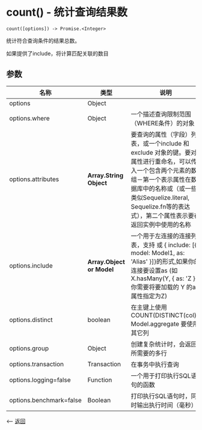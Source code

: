 # count() - 统计查询结果数

````
count([options]) -> Promise.<Integer>
````

统计符合查询条件的结果总数。

如果提供了include，将计算匹配关联的数目

## 参数

| 名称             | 类型            | 说明              |
| --------------- | --------------- | ---------------  |
| options         | Object          |                  |
| options.where   | Object          | 一个描述查询限制范围（WHERE条件）的对象 |
| options.attributes | **Array.String Object** | 要查询的属性（字段）列表，或一个include 和 exclude 对象的键。要对属性进行重命名，可以传入一个包含两个元素的数组－第一个表示属性在数据库中的名称或（或一些类似Sequelize.literal, Sequelize.fn等的表达式），第二个属性表示要在返回实例中使用的名称 |
| options.include | **Array.Object or Model** | 一个用于左连接的连接列表，支持 或 { include: [{ model: Model1, as: 'Alias' }]}的形式,如果你的连接要设置as (如 X.hasMany(Y, { as: 'Z }, 你需要将要加载的 Y 的as属性指定为Z) |
| options.distinct | boolean | 在主键上使用 COUNT(DISTINCT(col)), Model.aggregate 要使用其它列 |
| options.group | Object | 创建复杂统计时，会返回所需要的多行 |
| options.transaction | Transaction | 在事务中执行查询 |
| options.logging=false | Function | 一个用于打印执行SQL语句的函数 |
| options.benchmark=false | Boolean | 打印执行SQL语句时，同时输出执行时间（毫秒） |




<-- [返回](../catalogue.md)                                             
